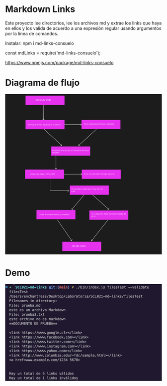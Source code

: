 # Markdown Links

Este proyecto lee directorios, lee los archivos md y extrae los links que haya en ellos y los valida de acuerdo a una expresión regular usando argumentos por la línea de comandos.

Instalar: npm i md-links-consuelo


const mdLinks = require('md-links-consuelo');


https://www.npmjs.com/package/md-links-consuelo



# Diagrama de flujo

<img src="img/Diagrama de flujo definitivo.png">

# Demo

<img src="img/Captura de Pantalla 2022-10-20 a la(s) 10.11.26.png">
